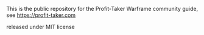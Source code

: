 This is the public repository for the Profit-Taker Warframe community guide, see https://profit-taker.com

released under MIT license
